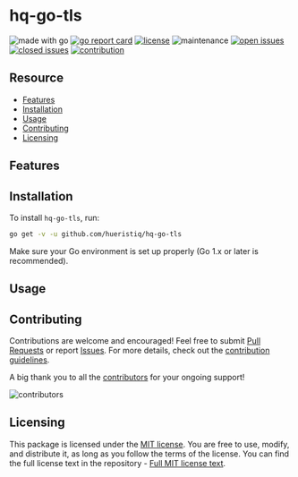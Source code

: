 # hq-go-tls

![made with go](https://img.shields.io/badge/made%20with-Go-1E90FF.svg) [![go report card](https://goreportcard.com/badge/github.com/hueristiq/hq-go-tls)](https://goreportcard.com/report/github.com/hueristiq/hq-go-tls) [![license](https://img.shields.io/badge/license-MIT-gray.svg?color=1E90FF)](https://github.com/hueristiq/hq-go-tls/blob/master/LICENSE) ![maintenance](https://img.shields.io/badge/maintained%3F-yes-1E90FF.svg) [![open issues](https://img.shields.io/github/issues-raw/hueristiq/hq-go-tls.svg?style=flat&color=1E90FF)](https://github.com/hueristiq/hq-go-tls/issues?q=is:issue+is:open) [![closed issues](https://img.shields.io/github/issues-closed-raw/hueristiq/hq-go-tls.svg?style=flat&color=1E90FF)](https://github.com/hueristiq/hq-go-tls/issues?q=is:issue+is:closed) [![contribution](https://img.shields.io/badge/contributions-welcome-1E90FF.svg)](https://github.com/hueristiq/hq-go-tls/blob/master/CONTRIBUTING.md)

## Resource

- [Features](#features)
- [Installation](#installation)
- [Usage](#usage)
- [Contributing](#contributing)
- [Licensing](#licensing)

## Features

## Installation

To install `hq-go-tls`, run:

```bash
go get -v -u github.com/hueristiq/hq-go-tls
```

Make sure your Go environment is set up properly (Go 1.x or later is recommended).

## Usage

## Contributing

Contributions are welcome and encouraged! Feel free to submit [Pull Requests](https://github.com/hueristiq/hq-go-tls/pulls) or report [Issues](https://github.com/hueristiq/hq-go-tls/issues). For more details, check out the [contribution guidelines](https://github.com/hueristiq/hq-go-tls/blob/master/CONTRIBUTING.md).

A big thank you to all the [contributors](https://github.com/hueristiq/hq-go-tls/graphs/contributors) for your ongoing support!

![contributors](https://contrib.rocks/image?repo=hueristiq/hq-go-tls&max=500)

## Licensing

This package is licensed under the [MIT license](https://opensource.org/license/mit). You are free to use, modify, and distribute it, as long as you follow the terms of the license. You can find the full license text in the repository - [Full MIT license text](https://github.com/hueristiq/hq-go-tls/blob/master/LICENSE).